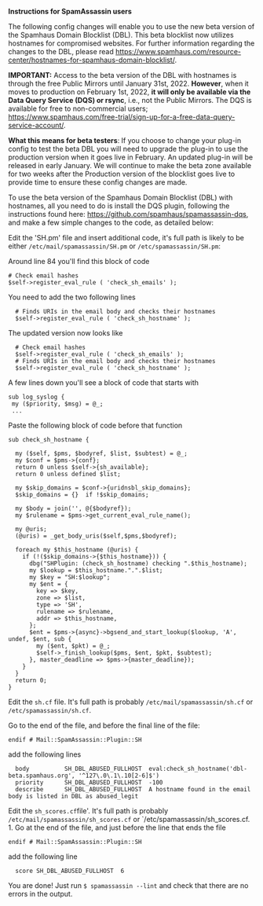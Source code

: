 **Instructions for SpamAssassin users**

The following config changes will enable you to use the new beta version of the Spamhaus Domain Blocklist (DBL). This beta blocklist now utilizes hostnames for compromised websites. For further information regarding the changes to the DBL, please read https://www.spamhaus.com/resource-center/hostnames-for-spamhaus-domain-blocklist/.

**IMPORTANT:** Access to the beta version of the DBL with hostnames is through the free Public Mirrors until January 31st, 2022. **However**, when it moves to production on February 1st, 2022, **it will only be available via the Data Query Service (DQS) or rsync**, i.e., not the Public Mirrors. The DQS is available for free to non-commercial users; https://www.spamhaus.com/free-trial/sign-up-for-a-free-data-query-service-account/.

**What this means for beta testers**: If you choose to change your plug-in config to test the beta DBL you will need to upgrade the plug-in to use the production version when it goes live in February. An updated plug-in will be released in early January. We will continue to make the beta zone available for two weeks after the Production version of the blocklist goes live to provide time to ensure these config changes are made.

To use the beta version of the Spamhaus Domain Blocklist (DBL) with hostnames, all you need to do is install the DQS plugin, following the instructions found here: https://github.com/spamhaus/spamassassin-dqs, and make a few simple changes to the code, as detailed below:

Edit the 'SH.pm' file and insert additional code, it's full path is likely to be either `/etc/mail/spamassassin/SH.pm` or `/etc/spamassassin/SH.pm`:

 Around line 84 you'll find this block of code

	# Check email hashes
	$self->register_eval_rule ( 'check_sh_emails' );
	
You need to add the two following lines

	  # Finds URIs in the email body and checks their hostnames
	  $self->register_eval_rule ( 'check_sh_hostname' );

The updated version now looks like

	  # Check email hashes
	  $self->register_eval_rule ( 'check_sh_emails' );
	  # Finds URIs in the email body and checks their hostnames
	  $self->register_eval_rule ( 'check_sh_hostname' );
	
A few lines down you'll see a block of code that starts with

	sub log_syslog {
	 my ($priority, $msg) = @_;	
	 ...
	 
Paste the following block of code before that function

	sub check_sh_hostname {
	
	  my ($self, $pms, $bodyref, $list, $subtest) = @_;
	  my $conf = $pms->{conf};
	  return 0 unless $self->{sh_available};
	  return 0 unless defined $list;
	
	  my $skip_domains = $conf->{uridnsbl_skip_domains};
	  $skip_domains = {}  if !$skip_domains;
	
	  my $body = join('', @{$bodyref});
	  my $rulename = $pms->get_current_eval_rule_name();
	
	  my @uris;
	  (@uris) = _get_body_uris($self,$pms,$bodyref);
	
	  foreach my $this_hostname (@uris) {
	    if (!($skip_domains->{$this_hostname})) {
	      dbg("SHPlugin: (check_sh_hostname) checking ".$this_hostname);
	      my $lookup = $this_hostname.".".$list;
	      my $key = "SH:$lookup";
	      my $ent = {
	        key => $key,
	        zone => $list,
	        type => 'SH',
	        rulename => $rulename,
	        addr => $this_hostname,
	      };
	      $ent = $pms->{async}->bgsend_and_start_lookup($lookup, 'A', undef, $ent, sub {
	        my ($ent, $pkt) = @_;
	        $self->_finish_lookup($pms, $ent, $pkt, $subtest);
	      }, master_deadline => $pms->{master_deadline});
	    }
	  }
	  return 0;
	}

Edit the `sh.cf` file. It's full path is probably `/etc/mail/spamassassin/sh.cf` or `/etc/spamassassin/sh.cf`. 

Go to the end of the file, and before the final line of the file:

	endif # Mail::SpamAssassin::Plugin::SH
	
add the following lines

	  body          SH_DBL_ABUSED_FULLHOST  eval:check_sh_hostname('dbl-beta.spamhaus.org', '^127\.0\.1\.10[2-6]$')
	  priority      SH_DBL_ABUSED_FULLHOST  -100
	  describe      SH_DBL_ABUSED_FULLHOST  A hostname found in the email body is listed in DBL as abused_legit
	
Edit the `sh_scores.cf`file'. It's full path is probably `/etc/mail/spamassassin/sh_scores.cf` or `/etc/spamassassin/sh_scores.cf. 
	1. Go at the end of the file, and just before the line that ends the file

	endif # Mail::SpamAssassin::Plugin::SH

add the following line

	  score SH_DBL_ABUSED_FULLHOST  6

You are done! Just run `$ spamassassin --lint` and check that there are no errors in the output.
